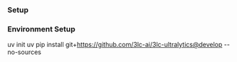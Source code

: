 ### Setup 

### Environment Setup
uv init
uv pip install git+https://github.com/3lc-ai/3lc-ultralytics@develop --no-sources